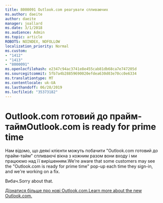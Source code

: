 ```yaml
---
title: 8000091 Outlook.com реагувати спливаючих
ms.author: daeite
author: daeite
manager: joallard
ms.date: 3/1/2018
ms.audience: Admin
ms.topic: article
ROBOTS: NOINDEX, NOFOLLOW
localization_priority: Normal
ms.custom:
- "1412"
- "1413"
- "8000091"
ms.openlocfilehash: e2347c94ac3741e8e455cab81db68ca7e747205d
ms.sourcegitcommit: 5fb7a4b28859690020efdea630d03e70cc0e6334
ms.translationtype: MT
ms.contentlocale: uk-UA
ms.lasthandoff: 06/28/2019
ms.locfileid: "35373182"
---
```

# <a name="outlookcom-is-ready-for-prime-time"></a><span data-ttu-id="7b4bb-102">Outlook.com готовий до прайм-тайм</span><span class="sxs-lookup"><span data-stu-id="7b4bb-102">Outlook.com is ready for prime time</span></span>

<span data-ttu-id="7b4bb-103">Нам відомо, що деякі клієнти можуть побачити "Outlook.com готовий до прайм-тайм" спливаючі вікна з кожним разом вони входу і ми працюємо над її вирішенням.</span><span class="sxs-lookup"><span data-stu-id="7b4bb-103">We're aware that some customers may see the "Outlook.com is ready for prime time" pop-up each time they sign-in, and we're working on a fix.</span></span>

<span data-ttu-id="7b4bb-104">Вибач.</span><span class="sxs-lookup"><span data-stu-id="7b4bb-104">Sorry about that.</span></span>

[<span data-ttu-id="7b4bb-105">Дізнатися більше про нові Outlook.com.</span><span class="sxs-lookup"><span data-stu-id="7b4bb-105">Learn more about the new Outlook.com.</span></span>](https://go.microsoft.com/fwlink/p/?linkid=2001300)